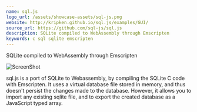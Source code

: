 ```yaml
---
name: sql.js
logo_url: /assets/showcase-assets/sql-js.png
website: http://kripken.github.io/sql.js/examples/GUI/
source_url: https://github.com/sql-js/sql.js
description: SQLite compiled to WebAssembly through Emscripten
keywords: c sql sqlite emscripten
---
```


SQLite compiled to WebAssembly through Emscripten

![ScreenShot](/assets/showcase-assets/sql-js.png)

sql.js is a port of SQLite to Webassembly, by compiling the SQLite C code with Emscripten. It uses a virtual database file stored in memory, and thus doesn't persist the changes made to the database. However, it allows you to import any existing sqlite file, and to export the created database as a JavaScript typed array.
